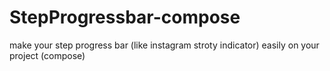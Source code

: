 # StepProgressbar-compose
make your step progress bar (like instagram stroty indicator) easily on your project (compose)

